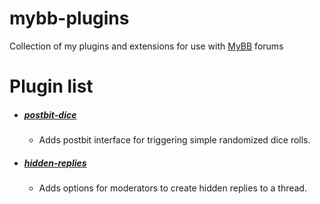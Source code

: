 # mybb-plugins
Collection of my plugins and extensions for use with [MyBB](https://mybb.com/) forums
# Plugin list
- ##### [postbit-dice](https://github.com/ersmi/mybb-plugins/tree/master/postbit-dice)
    - Adds postbit interface for triggering simple randomized dice rolls. 
- ##### [hidden-replies](https://github.com/ersmi/mybb-plugins/tree/master/hidden-replies)
    - Adds options for moderators to create hidden replies to a thread.
